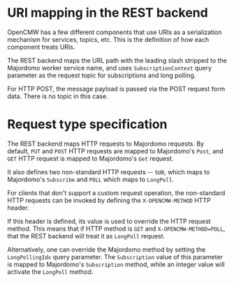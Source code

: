 # URI mapping in the REST backend

OpenCMW has a few different components that use URIs
as a serialization mechanism for services, topics, etc.
This is the definition of how each component treats
URIs.

The REST backend maps the URL path with the leading slash stripped
to the Majordomo worker service name,
and uses `SubscriptionContext` query parameter as the request topic for subscriptions and long polling.

For HTTP POST, the message payload is passed via the POST request form data.
There is no topic in this case.

# Request type specification

The REST backend maps HTTP requests to Majordomo requests.
By default, `PUT` and `POST` HTTP requests are mapped to Majordomo's `Post`,
and `GET` HTTP request is mapped to Majordomo's `Get` request.

It also defines two non-standard HTTP requests -- `SUB`,
which maps to Majordomo's `Subscribe`
and `POLL` which maps to `LongPoll`.

For clients that don't support a custom request operation,
the non-standard HTTP requests can be invoked by defining the
`X-OPENCMW-METHOD` HTTP header.

If this header is defined, its value is used to override
the HTTP request method.
This means that if HTTP method is `GET` and `X-OPENCMW-METHOD=POLL`,
that the REST backend will treat it as `LongPoll` request.

Alternatively, one can override the Majordomo method
by setting the `LongPollingIdx` query parameter.
The `Subscription` value of this parameter is mapped to Majordomo's `Subscription` method,
while an integer value will activate the `LongPoll` method.
